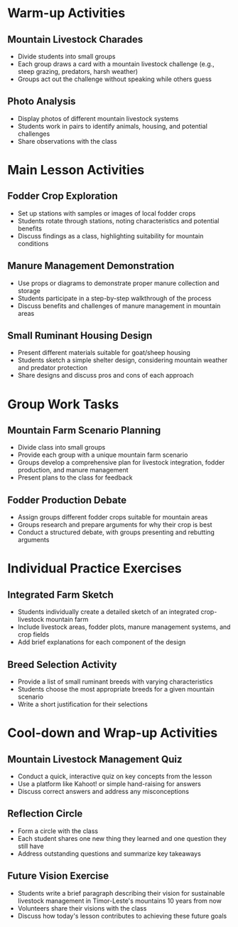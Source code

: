 # Warm-up Activities

## Mountain Livestock Charades
- Divide students into small groups
- Each group draws a card with a mountain livestock challenge (e.g., steep grazing, predators, harsh weather)
- Groups act out the challenge without speaking while others guess

## Photo Analysis
- Display photos of different mountain livestock systems
- Students work in pairs to identify animals, housing, and potential challenges
- Share observations with the class

# Main Lesson Activities

## Fodder Crop Exploration
- Set up stations with samples or images of local fodder crops
- Students rotate through stations, noting characteristics and potential benefits
- Discuss findings as a class, highlighting suitability for mountain conditions

## Manure Management Demonstration
- Use props or diagrams to demonstrate proper manure collection and storage
- Students participate in a step-by-step walkthrough of the process
- Discuss benefits and challenges of manure management in mountain areas

## Small Ruminant Housing Design
- Present different materials suitable for goat/sheep housing
- Students sketch a simple shelter design, considering mountain weather and predator protection
- Share designs and discuss pros and cons of each approach

# Group Work Tasks

## Mountain Farm Scenario Planning
- Divide class into small groups
- Provide each group with a unique mountain farm scenario
- Groups develop a comprehensive plan for livestock integration, fodder production, and manure management
- Present plans to the class for feedback

## Fodder Production Debate
- Assign groups different fodder crops suitable for mountain areas
- Groups research and prepare arguments for why their crop is best
- Conduct a structured debate, with groups presenting and rebutting arguments

# Individual Practice Exercises

## Integrated Farm Sketch
- Students individually create a detailed sketch of an integrated crop-livestock mountain farm
- Include livestock areas, fodder plots, manure management systems, and crop fields
- Add brief explanations for each component of the design

## Breed Selection Activity
- Provide a list of small ruminant breeds with varying characteristics
- Students choose the most appropriate breeds for a given mountain scenario
- Write a short justification for their selections

# Cool-down and Wrap-up Activities

## Mountain Livestock Management Quiz
- Conduct a quick, interactive quiz on key concepts from the lesson
- Use a platform like Kahoot! or simple hand-raising for answers
- Discuss correct answers and address any misconceptions

## Reflection Circle
- Form a circle with the class
- Each student shares one new thing they learned and one question they still have
- Address outstanding questions and summarize key takeaways

## Future Vision Exercise
- Students write a brief paragraph describing their vision for sustainable livestock management in Timor-Leste's mountains 10 years from now
- Volunteers share their visions with the class
- Discuss how today's lesson contributes to achieving these future goals